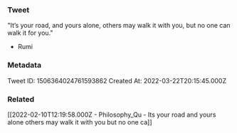 ### Tweet
"It’s your road, and yours alone, others may walk it with you, but no one can walk it for you."

- Rumi

### Metadata
Tweet ID: 1506364024761593862
Created At: 2022-03-22T20:15:45.000Z

### Related
[[2022-02-10T12:19:58.000Z - Philosophy_Qu - Its your road and yours alone others may walk it with you but no one ca]]

